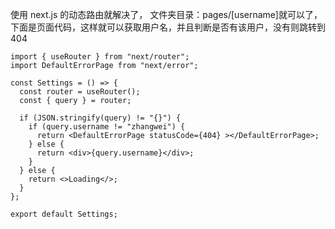 使用 next.js 的动态路由就解决了，
文件夹目录：pages/[username]就可以了，下面是页面代码，这样就可以获取用户名，并且判断是否有该用户，没有则跳转到 404

```
import { useRouter } from "next/router";
import DefaultErrorPage from "next/error";

const Settings = () => {
  const router = useRouter();
  const { query } = router;

  if (JSON.stringify(query) != "{}") {
    if (query.username != "zhangwei") {
      return <DefaultErrorPage statusCode={404} ></DefaultErrorPage>;
    } else {
      return <div>{query.username}</div>;
    }
  } else {
    return <>Loading</>;
  }
};

export default Settings;

```
